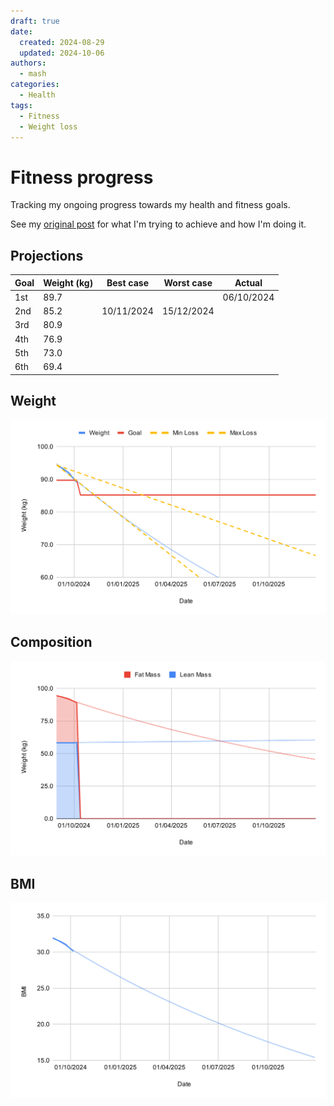 ```yaml
---
draft: true
date:
  created: 2024-08-29
  updated: 2024-10-06
authors:
  - mash
categories:
  - Health
tags:
  - Fitness
  - Weight loss
---
```


# Fitness progress

Tracking my ongoing progress towards my health and fitness goals.

<!-- more -->

See my [original post](fitness-journey.md) for what I'm trying to achieve and how I'm doing it.

## Projections

| Goal  | Weight (kg) | Best case  | Worst case | Actual |
|-------|-------------|------------|------------|--------|
| 1st   | 89.7        |  |  | 06/10/2024 |
| 2nd   | 85.2        | 10/11/2024 | 15/12/2024 | |
| 3rd   | 80.9        |  |  |
| 4th   | 76.9        |  |  |
| 5th   | 73.0        |  |  |
| 6th   | 69.4        |  |  |

## Weight

![Weight](../assets/images/weight.svg)

## Composition

![Composition](../assets/images/composition.svg)

## BMI

![BMI](../assets/images/bmi.svg)
